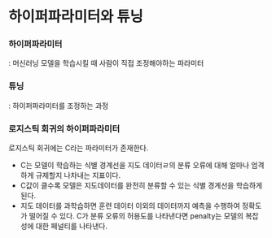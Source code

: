 # 하이퍼파라미터와 튜닝

### 하이퍼파라미터 
 : 머신러닝 모델을 학습시킬 때 사람이 직접 조정해야하는 파라미터
### 튜닝 
 : 하이퍼파라미터를 조정하는 과정
### 로지스틱 회귀의 하이퍼파라미터
로지스틱 회귀에는 C라는 파라미터가 존재한다.  
- C는 모델이 학습하는 식별 경계선을 지도 데이터ㄹ의 분류 오류에 대해 얼마나 엄격하게 규제할지 나차내는 지표이다.
- C값이 클수록 모델은 지도데이터를 완전히 분류할 수 있는 식별 경계선을 학습하게 된다.
- 지도 데이터를 과학습하면 훈련 데이터 이외의 데이터까지 예측을 수행하여 정확도가 떨어질 수 있다.
C가 분류 오류의 허용도를 나타낸다면 penalty는 모델의 복잡성에 대한 페널티를 나타낸다.
